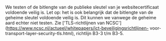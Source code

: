 We testen of de bitlengte van de publieke sleutel van je websitecertificaat 
voldoende veilig is. Let op: het is ook belangrijk dat de bitlengte van de 
geheime sleutel voldoende veilig is. Dit kunnen we vanwege de geheime aard 
echter niet testen. Zie ['TLS-richtlijnen van 
NCSC'](https://www.ncsc.nl/actueel/whitepapers/ict-beveiligingsrichtlijnen-
voor-transport-layer-security-tls.html), richtlijn B3-3 t/m B3-5.
